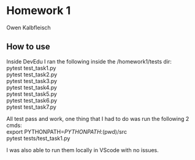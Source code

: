 # Homework 1
Owen Kalbfleisch
## How to use
Inside DevEdu I ran the following inside the /homework1/tests dir:  
pytest test_task1.py  
pytest test_task2.py  
pytest test_task3.py  
pytest test_task4.py  
pytest test_task5.py  
pytest test_task6.py  
pytest test_task7.py  

All test pass and work, one thing that I had to do was run the following 2 cmds:  
export PYTHONPATH=$PYTHONPATH:$(pwd)/src  
pytest tests/test_task1.py  

I was also able to run them locally in VScode with no issues.

